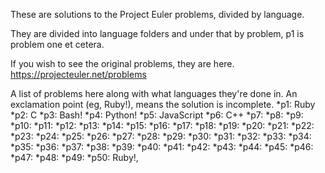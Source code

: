 These are solutions to the Project Euler problems, divided by language.

They are divided into language folders and under that by problem, p1 is problem one et cetera.

If you wish to see the original problems, they are here.
https://projecteuler.net/problems

A list of problems here along with what languages they're done in. An exclamation point (eg, Ruby!), means the solution is incomplete.
*p1: Ruby
*p2: C
*p3: Bash!
*p4: Python!
*p5: JavaScript
*p6: C++
*p7:
*p8:
*p9:
*p10:
*p11:
*p12:
*p13:
*p14:
*p15:
*p16:
*p17:
*p18:
*p19:
*p20:
*p21:
*p22:
*p23:
*p24:
*p25:
*p26:
*p27:
*p28:
*p29:
*p30:
*p31:
*p32:
*p33:
*p34:
*p35:
*p36:
*p37:
*p38:
*p39:
*p40:
*p41:
*p42:
*p43:
*p44:
*p45:
*p46:
*p47:
*p48:
*p49:
*p50: Ruby!,
